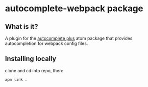 # autocomplete-webpack package

## What is it? 

A plugin for the [autocomplete plus](https://github.com/atom/autocomplete-plus) atom package that provides autocompletion for webpack config files.

## Installing locally

clone and cd into repo, then:

`apm link .`
